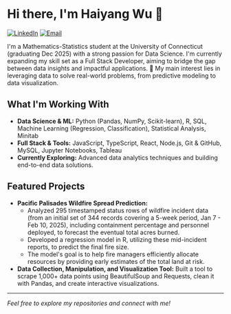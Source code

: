 # Hi there, I'm Haiyang Wu 👋

<a href="https://www.linkedin.com/in/haiyang-wu" target="_blank"><img src="https://img.shields.io/badge/LinkedIn-0077B5?style=for-the-badge&logo=linkedin&logoColor=white" alt="LinkedIn"></a>
<a href="mailto:guda5535@gmail.com"><img src="https://img.shields.io/badge/Email-D14836?style=for-the-badge&logo=gmail&logoColor=white" alt="Email"></a>

I'm a Mathematics-Statistics student at the University of Connecticut (graduating Dec 2025) with a strong passion for Data Science. I'm currently expanding my skill set as a Full Stack Developer, aiming to bridge the gap between data insights and impactful applications.
🔬 My main interest lies in leveraging data to solve real-world problems, from predictive modeling to data visualization.

## What I'm Working With

* **Data Science & ML:** Python (Pandas, NumPy, Scikit-learn), R, SQL, Machine Learning (Regression, Classification), Statistical Analysis, Minitab
* **Full Stack & Tools:** JavaScript, TypeScript, React, Node.js, Git & GitHub, MySQL, Jupyter Notebooks, Tableau
* **Currently Exploring:** Advanced data analytics techniques and building end-to-end data solutions.

## Featured Projects

* **Pacific Palisades Wildfire Spread Prediction:**
    * Analyzed 295 timestamped status rows of wildfire incident data (from an initial set of 344 records covering a 5-week period, Jan 7 - Feb 10, 2025), including containment percentage and personnel deployed, to forecast the eventual total acres burned.
    * Developed a regression model in R, utilizing these mid-incident reports, to predict the final fire size.
    * The model's goal is to help fire managers efficiently allocate resources by providing early estimates of the total land at risk.
* **Data Collection, Manipulation, and Visualization Tool:** Built a tool to scrape 1,000+ data points using BeautifulSoup and Requests, clean it with Pandas, and create interactive visualizations.

---

*Feel free to explore my repositories and connect with me!*
